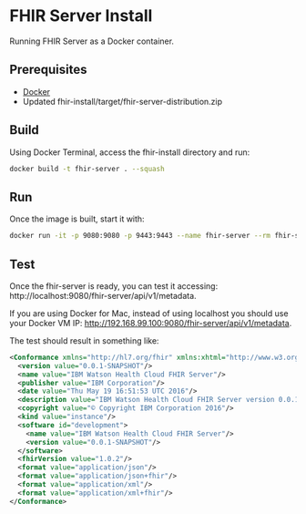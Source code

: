 # FHIR Server Install

Running FHIR Server as a Docker container.

## Prerequisites

- [Docker]
- Updated fhir-install/target/fhir-server-distribution.zip

## Build

Using Docker Terminal, access the fhir-install directory and run:

```sh
docker build -t fhir-server . --squash
```
## Run

Once the image is built, start it with:

```sh
docker run -it -p 9080:9080 -p 9443:9443 --name fhir-server --rm fhir-server
```

## Test

Once the fhir-server is ready, you can test it accessing: http://localhost:9080/fhir-server/api/v1/metadata.

If you are using Docker for Mac, instead of using localhost you should use your Docker VM IP: http://192.168.99.100:9080/fhir-server/api/v1/metadata.

The test should result in something like:

```xml
<Conformance xmlns="http://hl7.org/fhir" xmlns:xhtml="http://www.w3.org/1999/xhtml">
  <version value="0.0.1-SNAPSHOT"/>
  <name value="IBM Watson Health Cloud FHIR Server"/>
  <publisher value="IBM Corporation"/>
  <date value="Thu May 19 16:51:53 UTC 2016"/>
  <description value="IBM Watson Health Cloud FHIR Server version 0.0.1-SNAPSHOT build id development"/>
  <copyright value="© Copyright IBM Corporation 2016"/>
  <kind value="instance"/>
  <software id="development">
    <name value="IBM Watson Health Cloud FHIR Server"/>
    <version value="0.0.1-SNAPSHOT"/>
  </software>
  <fhirVersion value="1.0.2"/>
  <format value="application/json"/>
  <format value="application/json+fhir"/>
  <format value="application/xml"/>
  <format value="application/xml+fhir"/>
</Conformance>
```

[Docker]: <http://docker.com>
